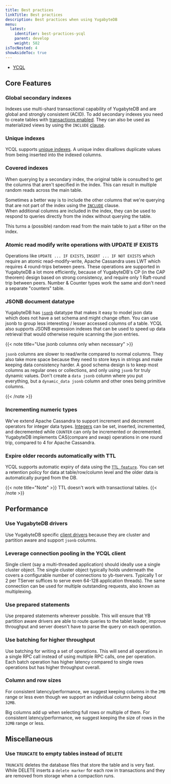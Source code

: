 ```yaml
---
title: Best practices
linkTitle: Best practices
description: Best practices when using YugabyteDB
menu:
  latest:
    identifier: best-practices-ycql
    parent: develop
    weight: 582
isTocNested: 4
showAsideToc: true
---
```


<ul class="nav nav-tabs-alt nav-tabs-yb">
  <li >
    <a href="" class="nav-link active">
      <i class="icon-cassandra" aria-hidden="true"></i>
      YCQL
    </a>
  </li>
</ul>


## Core Features

### Global secondary indexes
Indexes use multi-shard transactional capability of YugabyteDB and are global and strongly consistent (ACID). 
To add secondary indexes you need to create tables with [transactions enabled](../api/ycql/ddl_create_table.md#table-properties-1). 
They can also be used as materialized views by using the `INCLUDE` [clause](../../api/ycql/ddl_create_index#included-columns).

### Unique indexes
YCQL supports [unique indexes](../../api/ycql/ddl_create_index#unique-index). 
A unique index disallows duplicate values from being inserted into the indexed columns.

### Covered indexes
When querying by a secondary index, the original table is consulted to get the columns that aren't specified in the 
index. This can result in multiple random reads across the main table.

Sometimes a better way is to include the other columns that we're querying that are not part of the index 
using the [`INCLUDE`](../api/ycql/ddl_create_index.md#included-columns) clause.  
When additional columns are included in the index, they can be used to respond to queries directly from the index without querying the table.

This turns a (possible) random read from the main table to just a filter on the index.

### Atomic read modify write operations with UPDATE IF EXISTS
Operations like `UPDATE ... IF EXISTS`, `INSERT ... IF NOT EXISTS` which require an atomic read-modify-write, 
Apache Cassandra uses LWT which requires 4 round-trips between peers. These operations are supported in YugabyteDB a 
lot more efficiently, because of YugabyteDB's CP (in the CAP theorem) design based on strong consistency, 
and require only 1 Raft-round trip between peers. Number & Counter types work the same and don't need a separate "counters" table.

### JSONB document datatype
YugabyteDB has [`jsonb`](https://docs.yugabyte.com/latest/api/ycql/type_jsonb/) datatype that makes it easy to model 
json data which does not have a set schema and might change often. 
You can use jsonb to group less interesting / lesser accessed columns of a table. 
YCQL also supports JSONB expression indexes that can be used to speed up data retrieval that would otherwise require scanning the json entries.


{{< note title="Use jsonb columns only when necessary" >}}

`jsonb` columns are slower to read/write compared to normal columns. 
They also take more space because they need to store keys in strings and make keeping data consistency harder.
A good schema design is to keep most columns as regular ones or collections, and only using `jsonb` for truly dynamic values. 
Don't create a `data jsonb` column where you put everything, but a `dynamic_data jsonb` column and other ones being 
primitive columns.

{{< /note >}}


### Incrementing numeric types
We've extend Apache Cassandra to support increment and decrement operators for integer data types.
[Integers](../../api/ycql/type_int) can be set, inserted, incremented, and decremented while `COUNTER` can only be incremented or decremented. 
YugabyteDB implements CAS(compare and swap) operations in one round trip, compared to 4 for Apache Cassandra.


### Expire older records automatically with TTL
YCQL supports automatic expiry of data using the [`TTL feature`](../api/ycql/ddl_create_table.md#use-table-property-to-define-the-default-expiration-time-for-rows). 
You can set a retention policy for data at table/row/column level and the older data is automatically purged from the DB.

{{< note title="Note" >}}
TTL doesn't work with transactional tables.
{{< /note >}}


## Performance

### Use YugabyteDB drivers
Use YugabyteDB specific [client drivers](../../quick-start/build-apps/) because they are cluster and partition aware and support `jsonb` columns.

### Leverage connection pooling in the YCQL client
Single client (say a multi-threaded application) should ideally use a single cluster object. 
The single cluster object typically holds underneath the covers a configurable number of connections to yb-tservers. 
Typically 1 or 2 per TServer suffices to serve even 64-128 application threads). 
The same connection can be used for multiple outstanding requests, also known as multiplexing.

### Use prepared statements
Use prepared statements wherever possible. This will ensure that YB partition aware drivers are able to route 
queries to the tablet leader, improve throughput and server doesn't have to parse the query on each operation.

### Use batching for higher throughput
Use batching for writing a set of operations. This will send all operations in a single RPC call instead of using multiple RPC calls, one per operation.
Each batch operation has higher latency compared to single rows operations but has higher throughput overall.

### Column and row sizes
For consistent latency/performance, we suggest keeping columns in the `2MB` range 
or less even though we support an individual column being about `32MB`.

Big columns add up when selecting full rows or multiple of them. 
For consistent latency/performance, we suggest keeping the size of rows in the `32MB` range
or less.

## Miscellaneous

### Use `TRUNCATE` to empty tables instead of `DELETE`
`TRUNCATE` deletes the database files that store the table and is very fast. 
While DELETE inserts a `delete marker` for each row  in transactions and they are removed from storage when a compaction 
runs.
